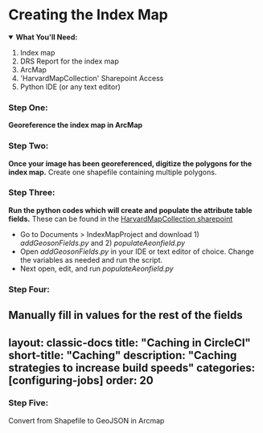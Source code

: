 # Creating the Index Map

<details open>
  <summary><b>What You'll Need:</b></summary>
<ol>
<li>Index map</li>
<li>DRS Report for the index map</li>
<li>ArcMap</li>  
<li>'HarvardMapCollection' Sharepoint Access</li>    
<li>Python IDE (or any text editor)</li>     
</ol>
</details>

### Step One:
**Georeference the index map in ArcMap**
### Step Two:
**Once your image has been georeferenced, digitize the polygons for the index map.** Create one shapefile containing multiple polygons.
### Step Three:
**Run the python codes which will create and populate the attribute table fields.** These can be found in the [HarvardMapCollection sharepoint](https://hu.sharepoint.com/sites/HarvardMapCollection)
- Go to Documents > IndexMapProject and download 1) *addGeosonFields.py* and 2) *populateAeonfield.py*
- Open *addGeosonFields.py* in your IDE or text editor of choice. Change the variables as needed and run the script.
- Next open, edit, and run *populateAeonfield.py*
### Step Four:
**Manually fill in values for the rest of the fields**
---
layout: classic-docs
title: "Caching in CircleCI"
short-title: "Caching"
description: "Caching strategies to increase build speeds"
categories: [configuring-jobs]
order: 20
---
### Step Five:
Convert from Shapefile to GeoJSON in Arcmap

